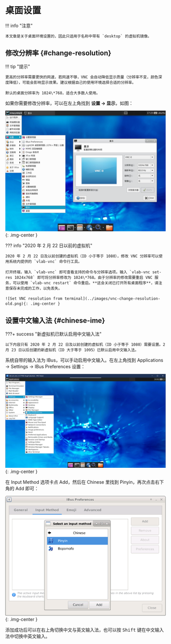 # 桌面设置

!!! info "注意"

    本文章是关于桌面环境设置的，因此只适用于名称中带有 `desktop` 的虚拟机镜像。

## 修改分辨率 {#change-resolution}

!!! tip "提示"

    更高的分辨率需要更快的网速，若网速不够，VNC 会自动降低显示质量（分辨率不变，颜色深度降低），可能会影响显示效果。建议根据自己的使用环境选择合适的分辨率。

    默认的桌面分辨率为 1024\*768，适合大多数人使用。

如果你需要修改分辨率，可以在左上角找到 **设置 → 显示**，如图：

![Set VNC resolution](../images/vnc-change-resolution.png){: .img-center }

??? info "2020 年 2 月 22 日以前的虚拟机"

    2020 年 2 月 22 日及以前创建的虚拟机（ID 小于等于 1080），修改 VNC 分辨率可以使用系统内提供的 `vlab-vnc` 命令行工具。

    打开终端，输入 `vlab-vnc` 即可查看支持的命令与分辨率选项。输入 `vlab-vnc set-res 1024x768` 即可将分辨率修改为 1024\*768。由于分辨率的修改需要重启 VNC 服务，可以使用 `vlab-vnc restart` 命令重启。**这会关闭已打开所有桌面程序**，请注意保存未完成的工作，以免丢失。

    ![Set VNC resolution from terminal](../images/vnc-change-resolution-old.png){: .img-center }

## 设置中文输入法 {#chinese-ime}

???+ success "新虚拟机已默认启用中文输入法"

    以下内容只有 2020 年 2 月 22 日及以前创建的虚拟机（ID 小于等于 1080）需要设置。2 月 23 日以后创建的新虚拟机（ID 大于等于 1095）已默认启用中文输入法。

系统自带的输入法为 IBus，可以手动启用中文输入。在左上角找到 Applications → Settings → IBus Preferences 设置：

![Menu - IBus Preferences](../images/menu-ibus-settings.png){: .img-center }

在 Input Method 选项卡点 Add，然后在 Chinese 里找到 Pinyin，再次点击右下角的 Add 即可：

![IBus Preferences - Add Chinese Pinyin](../images/ibus-add-pinyin.png){: .img-center }

添加成功后可以在右上角切换中文与英文输入法，也可以按 <kbd>Shift</kbd> 键在中文输入法中切换中英文输入。
